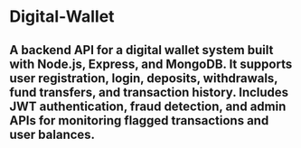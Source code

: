 # Digital-Wallet
A backend API for a digital wallet system built with Node.js, Express, and MongoDB. It supports user registration, login, deposits, withdrawals, fund transfers, and transaction history. Includes JWT authentication, fraud detection, and admin APIs for monitoring flagged transactions and user balances.
----